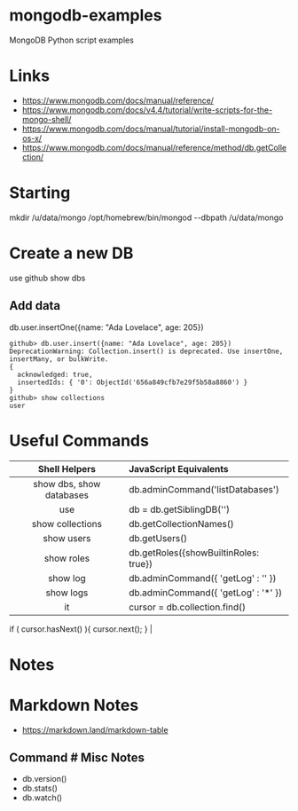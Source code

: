 # mongodb-examples

MongoDB Python script examples


# Links

* https://www.mongodb.com/docs/manual/reference/
* https://www.mongodb.com/docs/v4.4/tutorial/write-scripts-for-the-mongo-shell/
* https://www.mongodb.com/docs/manual/tutorial/install-mongodb-on-os-x/
* https://www.mongodb.com/docs/manual/reference/method/db.getCollection/


# Starting

 mkdir /u/data/mongo
 /opt/homebrew/bin/mongod --dbpath /u/data/mongo

# Create a new DB

 use github
 show dbs

## Add data

 db.user.insertOne({name: "Ada Lovelace", age: 205})

```
github> db.user.insert({name: "Ada Lovelace", age: 205})
DeprecationWarning: Collection.insert() is deprecated. Use insertOne, insertMany, or bulkWrite.
{
  acknowledged: true,
  insertedIds: { '0': ObjectId('656a849cfb7e29f5b58a8860') }
}
github> show collections
user
```









# Useful Commands


| Shell Helpers | JavaScript Equivalents|
|:-------------:|:----------------------|
| show dbs, show databases | db.adminCommand('listDatabases') |
| use <db> | db = db.getSiblingDB('<db>') |
| show collections | db.getCollectionNames() |
| show users | db.getUsers() |
| show roles | db.getRoles({showBuiltinRoles: true}) |
| show log <logname> | db.adminCommand({ 'getLog' : '<logname>' }) |
| show logs | db.adminCommand({ 'getLog' : '*' }) |
| it | cursor = db.collection.find()
if ( cursor.hasNext() ){
   cursor.next();
} |


# Notes




# Markdown Notes
  
* https://markdown.land/markdown-table



## Command # Misc Notes

* db.version()
* db.stats()
* db.watch()




